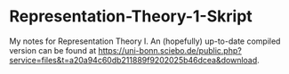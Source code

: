 # Representation-Theory-1-Skript
My notes for Representation Theory I. An (hopefully) up-to-date compiled version can be found at https://uni-bonn.sciebo.de/public.php?service=files&t=a20a94c60db211889f9202025b46dcea&download.